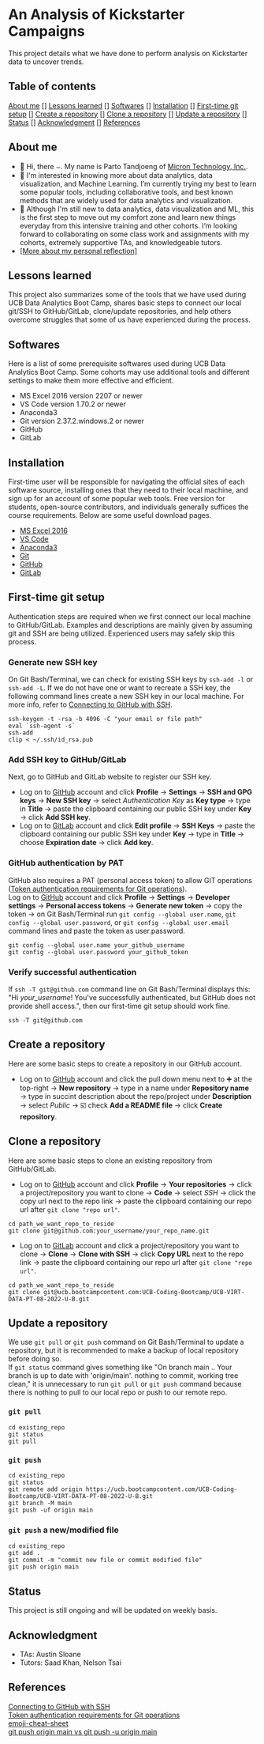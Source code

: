 # An Analysis of Kickstarter Campaigns
This project details what we have done to perform analysis on Kickstarter data to uncover trends.

## Table of contents
[About me](#about-me)
[] [Lessons learned](#lessons-learned)
[] [Softwares](#softwares)
[] [Installation](#installation)
[] [First-time git setup](#first-time-git-setup)
[] [Create a repository](#create-a-repository)
[] [Clone a repository](#clone-a-repository)
[] [Update a repository](#update-a-repository)
[] [Status](#status)
[] [Acknowledgment](#acknowledgment)
[] [References](#references)

## About me
- 👋 Hi, there &smile;. My name is Parto Tandjoeng of [Micron Technology, Inc.](https://www.micron.com/).
- 🌱 I'm interested in knowing more about data analytics, data visualization, and Machine Learning. I’m currently trying my best to learn some popular tools, including collaborative tools, and best known methods that are widely used for data analytics and visualization.
- 👯 Although I'm still new to data analytics, data visualization and ML, this is the first step to move out my comfort zone and learn new things everyday from this intensive training and other cohorts. I’m looking forward to collaborating on some class work and assignments with my cohorts, extremely supportive TAs, and knowledgeable tutors.
- [[More about my personal reflection]](https://github.com/ats-tandjoeng7/kickstarter-analysis/blob/main/00_prework/Data_Analytics_Reflect_Activity.pdf)

## Lessons learned
This project also summarizes some of the tools that we have used during UCB Data Analytics Boot Camp, shares basic steps to connect our local git/SSH to GitHub/GitLab, clone/update repositories, and help others overcome struggles that some of us have experienced during the process.

## Softwares
Here is a list of some prerequisite softwares used during UCB Data Analytics Boot Camp. Some cohorts may use additional tools and different settings to make them more effective and efficient.
- MS Excel 2016 version 2207 or newer
- VS Code version 1.70.2 or newer
- Anaconda3
- Git version 2.37.2.windows.2 or newer
- GitHub
- GitLab

## Installation
First-time user will be responsible for navigating the official sites of each software source, installing ones that they need to their local machine, and sign up for an account of some popular web tools. Free version for students, open-source contributors, and individuals generally suffices the course requirements. Below are some useful download pages.
- [MS Excel 2016](https://www.microsoft.com/en-us/microsoft-365/try)
- [VS Code](https://visualstudio.microsoft.com/downloads/)
- [Anaconda3](https://www.anaconda.com/products/distribution)
- [Git](https://git-scm.com/downloads)
- [GitHub](https://github.com/)
- [GitLab](https://ucb.bootcampcontent.com/users/sign_in)

## First-time git setup
Authentication steps are required when we first connect our local machine to GitHub/GitLab. Examples and descriptions are mainly given by assuming git and SSH are being utilized. Experienced users may safely skip this process.

### Generate new SSH key
On Git Bash/Terminal, we can check for existing SSH keys by `ssh-add -l` or `ssh-add -L`. If we do not have one or want to recreate a SSH key, the following command lines create a new SSH key in our local machine. For more info, refer to [Connecting to GitHub with SSH](https://docs.github.com/en/authentication/connecting-to-github-with-ssh).
```
ssh-keygen -t -rsa -b 4096 -C "your email or file path"
eval `ssh-agent -s`
ssh-add
clip < ~/.ssh/id_rsa.pub
```
[//]: # (pbcopy/pbpaste on Macs are equivalent to clip/paste commands on Windows.)

### Add SSH key to GitHub/GitLab
Next, go to GitHub and GitLab website to register our SSH key.
- Log on to [GitHub](https://github.com/) account and click **Profile** &rarr; **Settings** &rarr; **SSH and GPG keys** &rarr; **New SSH key** &rarr; select _Authentication Key_ as **Key type** &rarr; type in **Title** &rarr; paste the clipboard containing our public SSH key under **Key** &rarr; click **Add SSH key**.
- Log on to [GitLab](https://ucb.bootcampcontent.com/users/sign_in) account and click **Edit profile** &rarr; **SSH Keys** &rarr; paste the clipboard containing our public SSH key under **Key** &rarr; type in **Title** &rarr; choose **Expiration date** &rarr; click **Add key**.

### GitHub authentication by PAT
GitHub also requires a PAT (personal access token) to allow GIT operations ([Token authentication requirements for Git operations](https://github.blog/2020-12-15-token-authentication-requirements-for-git-operations/)).\
Log on to [GitHub](https://github.com/) account and click **Profile** &rarr; **Settings** &rarr; **Developer settings** &rarr; **Personal access tokens** &rarr; **Generate new token** &rarr; copy the token &rarr; on Git Bash/Terminal run `git config --global user.name`, `git config --global user.password`, or `git config --global user.email` command lines and paste the token as user.password.
```
git config --global user.name your_github_username
git config --global user.password your_github_token
```

### Verify successful authentication
If `ssh -T git@github.com` command line on Git Bash/Terminal displays this: "Hi _your_username_! You've successfully authenticated, but GitHub does not provide shell access.", then our first-time git setup should work fine.
```
ssh -T git@github.com
```

## Create a repository
Here are some basic steps to create a repository in our GitHub account.
- Log on to [GitHub](https://github.com/) account and click the pull down menu next to ➕ at the top-right &rarr; **New repository** &rarr; type in a name under **Repository name** &rarr; type in succint description about the repo/project under **Description** &rarr; select _Public_ &rarr; ☑️ check **Add a README file** &rarr; click **Create repository**.

## Clone a repository
Here are some basic steps to clone an existing repository from GitHub/GitLab.
- Log on to [GitHub](https://github.com/) account and click **Profile** &rarr; **Your repositories** &rarr; click a project/repository you want to clone &rarr; **Code** &rarr; select _SSH_ &rarr; click the copy url next to the repo link &rarr; paste the clipboard containing our repo url after `git clone "repo url"`.
```
cd path_we_want_repo_to_reside
git clone git@github.com:your_username/your_repo_name.git
```
- Log on to [GitLab](https://ucb.bootcampcontent.com/users/sign_in) account and click a project/repository you want to clone &rarr; **Clone** &rarr; **Clone with SSH** &rarr; click **Copy URL** next to the repo link &rarr; paste the clipboard containing our repo url after `git clone "repo url"`.
```
cd path_we_want_repo_to_reside
git clone git@ucb.bootcampcontent.com:UCB-Coding-Bootcamp/UCB-VIRT-DATA-PT-08-2022-U-B.git
```

## Update a repository
We use `git pull` or `git push` command on Git Bash/Terminal to update a repository, but it is recommended to make a backup of local repository before doing so.\
If `git status` command gives something like "On branch main .. Your branch is up to date with 'origin/main'. nothing to commit, working tree clean," it is unnecessary to run `git pull` or `git push` command because there is nothing to pull to our local repo or push to our remote repo.

### `git pull`
```
cd existing_repo
git status
git pull
```

### `git push`
```
cd existing_repo
git status
git remote add origin https://ucb.bootcampcontent.com/UCB-Coding-Bootcamp/UCB-VIRT-DATA-PT-08-2022-U-B.git
git branch -M main
git push -uf origin main
```

### `git push` a new/modified file
```
cd existing_repo
git add .
git commit -m "commit new file or commit modified file"
git push origin main
```
[//]: # (Or better with -u or --set-upstream flag, like git push -u origin main, though we only need to do this once for that association to be recorded in .git/config.)

## Status
This project is still ongoing and will be updated on weekly basis.

## Acknowledgment
- TAs: Austin Sloane
- Tutors: Saad Khan, Nelson Tsai

## References
[Connecting to GitHub with SSH](https://docs.github.com/en/authentication/connecting-to-github-with-ssh)\
[Token authentication requirements for Git operations](https://github.blog/2020-12-15-token-authentication-requirements-for-git-operations/)\
[emoji-cheat-sheet](https://github.com/ikatyang/emoji-cheat-sheet/blob/master/README.md)\
[git push origin main vs git push -u origin main](https://stackoverflow.com/questions/5697750/what-exactly-does-the-u-do-git-push-u-origin-master-vs-git-push-origin-ma)
